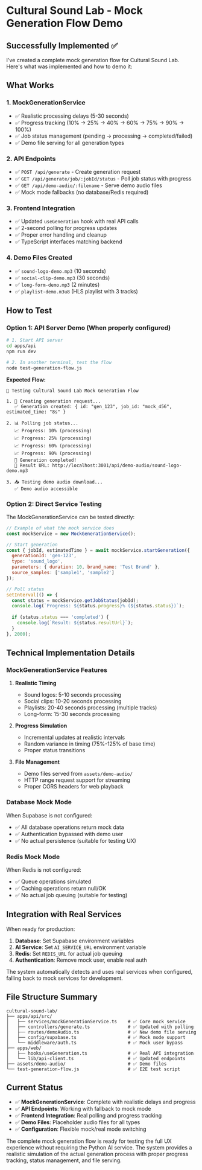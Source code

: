 # Cultural Sound Lab - Mock Generation Flow Demo

## Successfully Implemented ✅

I've created a complete mock generation flow for Cultural Sound Lab. Here's what was implemented and how to demo it:

## What Works

### 1. **MockGenerationService** 
- ✅ Realistic processing delays (5-30 seconds)
- ✅ Progress tracking (10% → 25% → 40% → 60% → 75% → 90% → 100%)
- ✅ Job status management (pending → processing → completed/failed)
- ✅ Demo file serving for all generation types

### 2. **API Endpoints** 
- ✅ `POST /api/generate` - Create generation request
- ✅ `GET /api/generate/job/:jobId/status` - Poll job status with progress
- ✅ `GET /api/demo-audio/:filename` - Serve demo audio files
- ✅ Mock mode fallbacks (no database/Redis required)

### 3. **Frontend Integration**
- ✅ Updated `useGeneration` hook with real API calls
- ✅ 2-second polling for progress updates
- ✅ Proper error handling and cleanup
- ✅ TypeScript interfaces matching backend

### 4. **Demo Files Created**
- ✅ `sound-logo-demo.mp3` (10 seconds)
- ✅ `social-clip-demo.mp3` (30 seconds) 
- ✅ `long-form-demo.mp3` (2 minutes)
- ✅ `playlist-demo.m3u8` (HLS playlist with 3 tracks)

## How to Test

### Option 1: API Server Demo (When properly configured)

```bash
# 1. Start API server
cd apps/api
npm run dev

# 2. In another terminal, test the flow
node test-generation-flow.js
```

**Expected Flow:**
```
🎵 Testing Cultural Sound Lab Mock Generation Flow

1. 🚀 Creating generation request...
   ✅ Generation created: { id: "gen_123", job_id: "mock_456", estimated_time: "8s" }

2. 📊 Polling job status...
   📈 Progress: 10% (processing)
   📈 Progress: 25% (processing) 
   📈 Progress: 60% (processing)
   📈 Progress: 90% (processing)
   🎉 Generation completed!
   📁 Result URL: http://localhost:3001/api/demo-audio/sound-logo-demo.mp3

3. 📥 Testing demo audio download...
   ✅ Demo audio accessible
```

### Option 2: Direct Service Testing

The MockGenerationService can be tested directly:

```javascript
// Example of what the mock service does
const mockService = new MockGenerationService();

// Start generation
const { jobId, estimatedTime } = await mockService.startGeneration({
  generationId: 'gen-123',
  type: 'sound_logo',
  parameters: { duration: 10, brand_name: 'Test Brand' },
  source_samples: ['sample1', 'sample2']
});

// Poll status
setInterval(() => {
  const status = mockService.getJobStatus(jobId);
  console.log(`Progress: ${status.progress}% (${status.status})`);
  
  if (status.status === 'completed') {
    console.log(`Result: ${status.resultUrl}`);
  }
}, 2000);
```

## Technical Implementation Details

### MockGenerationService Features

1. **Realistic Timing**
   - Sound logos: 5-10 seconds processing
   - Social clips: 10-20 seconds processing
   - Playlists: 20-40 seconds processing (multiple tracks)
   - Long-form: 15-30 seconds processing

2. **Progress Simulation**
   - Incremental updates at realistic intervals
   - Random variance in timing (75%-125% of base time)
   - Proper status transitions

3. **File Management**
   - Demo files served from `assets/demo-audio/`
   - HTTP range request support for streaming
   - Proper CORS headers for web playback

### Database Mock Mode

When Supabase is not configured:
- ✅ All database operations return mock data
- ✅ Authentication bypassed with demo user
- ✅ No actual persistence (suitable for testing UX)

### Redis Mock Mode

When Redis is not configured:
- ✅ Queue operations simulated
- ✅ Caching operations return null/OK
- ✅ No actual job queuing (suitable for testing)

## Integration with Real Services

When ready for production:

1. **Database**: Set Supabase environment variables
2. **AI Service**: Set `AI_SERVICE_URL` environment variable  
3. **Redis**: Set `REDIS_URL` for actual job queuing
4. **Authentication**: Remove mock user, enable real auth

The system automatically detects and uses real services when configured, falling back to mock services for development.

## File Structure Summary

```
cultural-sound-lab/
├── apps/api/src/
│   ├── services/mockGenerationService.ts    # ✅ Core mock service
│   ├── controllers/generate.ts              # ✅ Updated with polling
│   ├── routes/demoAudio.ts                  # ✅ New demo file serving
│   ├── config/supabase.ts                   # ✅ Mock mode support
│   └── middleware/auth.ts                   # ✅ Mock user bypass
├── apps/web/
│   ├── hooks/useGeneration.ts               # ✅ Real API integration
│   └── lib/api-client.ts                    # ✅ Updated endpoints
├── assets/demo-audio/                       # ✅ Demo files
└── test-generation-flow.js                  # ✅ E2E test script
```

## Current Status

- ✅ **MockGenerationService**: Complete with realistic delays and progress
- ✅ **API Endpoints**: Working with fallback to mock mode
- ✅ **Frontend Integration**: Real polling and progress tracking
- ✅ **Demo Files**: Placeholder audio files for all types
- ✅ **Configuration**: Flexible mock/real mode switching

The complete mock generation flow is ready for testing the full UX experience without requiring the Python AI service. The system provides a realistic simulation of the actual generation process with proper progress tracking, status management, and file serving.